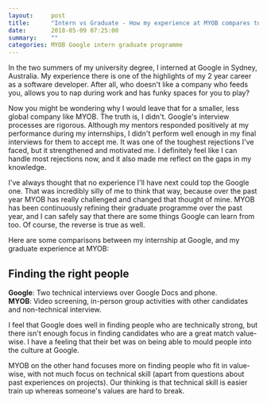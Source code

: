```yaml
---
layout:     post
title:      "Intern vs Graduate - How my experience at MYOB compares to Google"
date:       2018-05-09 07:25:00
summary:    "" 
categories: MYOB Google intern graduate programme
---
```


In the two summers of my university degree, I interned at Google in Sydney, Australia. My experience there is one of the highlights of my 2 year career as a software developer. After all, who doesn't like a company who feeds you, allows you to nap during work and has funky spaces for you to play?  
  
Now you might be wondering why I would leave that for a smaller, less global company like MYOB. The truth is, I didn't. Google's interview processes are rigorous. Although my mentors responded positively at my performance during my internships, I didn't perform well enough in my final interviews for them to accept me. It was one of the toughest rejections I've faced, but it strengthened and motivated me. I definitely feel like I can handle most rejections now, and it also made me reflect on the gaps in my knowledge.  
  
I've always thought that no experience I'll have next could top the Google one. That was incredibly silly of me to think that way, because over the past year MYOB has really challenged and changed that thought of mine. MYOB has been continuously refining their graduate programme over the past year, and I can safely say that there are some things Google can learn from too. Of course, the reverse is true as well.  
  
Here are some comparisons between my internship at Google, and my graduate experience at MYOB:  

## Finding the right people
**Google**: Two technical interviews over Google Docs and phone.  
**MYOB**: Video screening, in-person group activities with other candidates and non-technical interview.  

I feel that Google does well in finding people who are technically strong, but there isn't enough focus in finding candidates who are a great match value-wise. I have a feeling that their bet was on being able to mould people into the culture at Google.

MYOB on the other hand focuses more on finding people who fit in value-wise, with not much focus on technical skill (apart from questions about past experiences on projects). Our thinking is that technical skill is easier train up whereas someone's values are hard to break.
  
